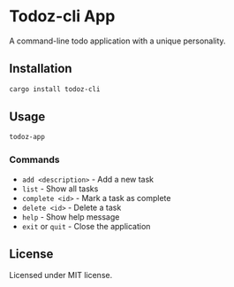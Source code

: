 # Todoz-cli App

A command-line todo application with a unique personality.

## Installation

```bash
cargo install todoz-cli
```

## Usage

```bash
todoz-app
```

### Commands

- `add <description>` - Add a new task
- `list` - Show all tasks
- `complete <id>` - Mark a task as complete
- `delete <id>` - Delete a task
- `help` - Show help message
- `exit` or `quit` - Close the application

## License

Licensed under MIT license.